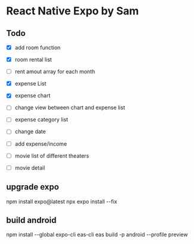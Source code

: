 # React Native Expo by Sam

## Todo
- [x] add room function
- [x] room rental list
- [ ] rent amout array for each month
- [x] expense List
- [x] expense chart
- [ ] change view between chart and expense list
- [ ] expense category list
- [ ] change date
- [ ] add expense/income
- [ ] movie list of different theaters
- [ ] movie detail


## upgrade expo
npm install expo@latest
npx expo install --fix


## build android
npm install --global expo-cli eas-cli
eas build -p android --profile preview
